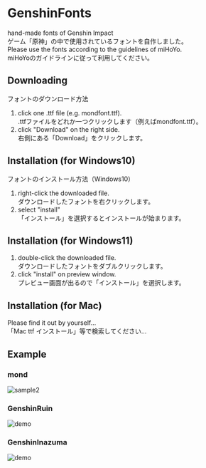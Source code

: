 # GenshinFonts
hand-made fonts of Genshin Impact  
ゲーム「原神」の中で使用されているフォントを自作しました。  
Please use the fonts according to the guidelines of miHoYo.  
miHoYoのガイドラインに従って利用してください。  

## Downloading
フォントのダウンロード方法  
1. click one .ttf file (e.g. mondfont.ttf).  
.ttfファイルをどれか一つクリックします（例えばmondfont.ttf）。
1. click "Download" on the right side.  
右側にある「Download」をクリックします。

## Installation (for Windows10)
フォントのインストール方法（Windows10）
1. right-click the downloaded file.  
ダウンロードしたフォントを右クリックします。
2. select "install"  
「インストール」を選択するとインストールが始まります。

## Installation (for Windows11)
1. double-click the downloaded file.  
ダウンロードしたフォントをダブルクリックします。
3. click "install" on preview window.  
プレビュー画面が出るので「インストール」を選択します。

## Installation (for Mac)
Please find it out by yourself...  
「Mac ttf インストール」等で検索してください...

## Example
### mond
![sample2](https://user-images.githubusercontent.com/60289598/138224516-32fd1c03-6a1d-44c3-b4b4-406f436210e5.png)  
### GenshinRuin
![demo](https://user-images.githubusercontent.com/60289598/161377184-d28ff170-42d2-481c-afdd-2c27e2b3dd07.png)
### GenshinInazuma
![demo](https://user-images.githubusercontent.com/60289598/158093096-378dd319-7c78-40a6-b944-763f7a8f97e1.png)


